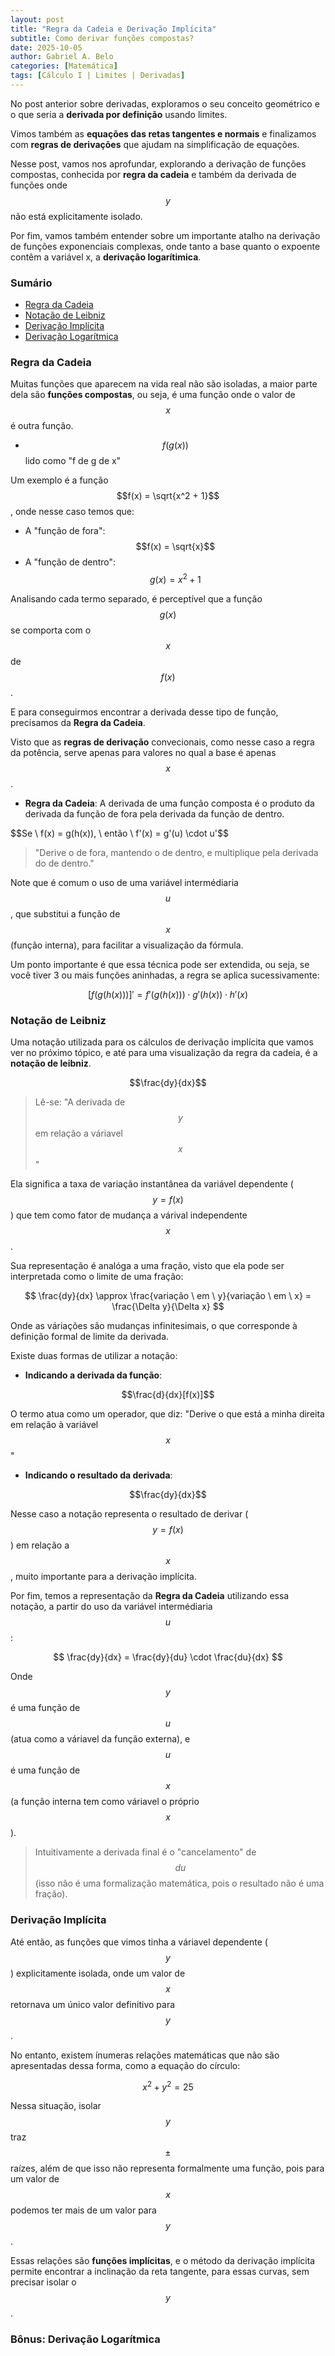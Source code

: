```yaml
---
layout: post
title: "Regra da Cadeia e Derivação Implícita"
subtitle: Como derivar funções compostas?
date: 2025-10-05
author: Gabriel A. Belo
categories: [Matemática]
tags: [Cálculo I | Limites | Derivadas]
---
```


No post anterior sobre derivadas, exploramos o seu conceito geométrico e o que seria a **derivada por definição** usando limites. 

Vimos também as **equações das retas tangentes e normais** e finalizamos com **regras de derivações** que ajudam na simplificação de equações.

Nesse post, vamos nos aprofundar, explorando a derivação de funções compostas, conhecida por **regra da cadeia** e também da derivada de funções onde $$y$$ não está explicitamente isolado.

Por fim, vamos também entender sobre um importante atalho na derivação de funções exponenciais complexas, onde tanto a base quanto o expoente contêm a variável x, a **derivação logarítimica**.

### Sumário

- [Regra da Cadeia](#regra-da-cadeia)
- [Notação de Leibniz](#notação-de-leibniz)
- [Derivação Implícita](#derivação-implícita)
- [Derivação Logarítmica](#bônus-derivação-logarítmica)

### Regra da Cadeia

Muitas funções que aparecem na vida real não são isoladas, a maior parte dela são **funções compostas**, ou seja, é uma função onde o valor de $$x$$ é outra função.

- $$f(g(x))$$ lido como "f de g de x"

Um exemplo é a função $$f(x) = \sqrt{x^2 + 1}$$, onde nesse caso temos que:

- A "função de fora": $$f(x) = \sqrt{x}$$
- A "função de dentro": $$ g(x) = x^2 + 1$$

Analisando cada termo separado, é perceptível que a função $$g(x)$$ se comporta com o $$x$$ de $$f(x)$$.

E para conseguirmos encontrar a derivada desse tipo de função, precisamos da **Regra da Cadeia**.

Visto que as **regras de derivação** convecionais, como nesse caso a regra da potência, serve apenas para valores no qual a base é apenas $$x$$.

- **Regra da Cadeia**: A derivada de uma função composta é o produto da derivada da função de fora pela derivada da função de dentro.

<div class="calculo-scroll">
$$Se \ f(x) = g(h(x)), \ então \ f'(x) = g'(u) \cdot u'$$
</div>

> "Derive o de fora, mantendo o de dentro, e multiplique pela derivada do de dentro."

Note que é comum o uso de uma variável intermédiaria $$u$$, que substitui a função de $$x$$ (função interna), para facilitar a visualização da fórmula.

Um ponto importante é que essa técnica pode ser extendida, ou seja, se você tiver 3 ou mais funções aninhadas, a regra se aplica sucessivamente:

$$[f(g(h(x)))]' = f'(g(h(x))) \cdot g'(h(x)) \cdot h'(x)$$

### Notação de Leibniz

Uma notação utilizada para os cálculos de derivação implícita que vamos ver no próximo tópico, e até para uma visualização da regra da cadeia, é a **notação de leibniz**.

$$\frac{dy}{dx}$$

> Lê-se: "A derivada de $$y$$ em relação a váriavel $$x$$"

Ela significa a taxa de variação instantânea da variável dependente ($$y = f(x)$$) que tem como fator de mudança a várival independente $$x$$.

Sua representação é analóga a uma fração, visto que ela pode ser interpretada como o limite de uma fração:

$$
\frac{dy}{dx} \approx \frac{variação \ em \ y}{variação \ em \ x} = \frac{\Delta y}{\Delta x}
$$

Onde as váriações são mudanças infinitesimais, o que corresponde à definição formal de limite da derivada.

Existe duas formas de utilizar a notação:

- **Indicando a derivada da função**:

$$\frac{d}{dx}[f(x)]$$

O termo atua como um operador, que diz: "Derive o que está a minha direita em relação à variável $$x$$"

- **Indicando o resultado da derivada**:

$$\frac{dy}{dx}$$

Nesse caso a notação representa o resultado de derivar ($$y = f(x)$$) em relação a $$x$$, muito importante para a derivação implícita.

Por fim, temos a representação da **Regra da Cadeia** utilizando essa notação, a partir do uso da variável intermédiaria $$u$$:

$$
\frac{dy}{dx} = \frac{dy}{du} \cdot \frac{du}{dx}
$$

Onde $$y$$ é uma função de $$u$$ (atua como a váriavel da função externa), e $$u$$ é uma função de $$x$$ (a função interna tem como váriavel o próprio $$x$$).

> Intuitivamente a derivada final é o "cancelamento" de $$du$$ (isso não é uma formalização matemática, pois o resultado não é uma fração).

### Derivação Implícita

Até então, as funções que vimos tinha a váriavel dependente ($$y$$) explicitamente isolada, onde um valor de $$x$$ retornava um único valor definitivo para $$y$$.

No entanto, existem ínumeras relações matemáticas que não são apresentadas dessa forma, como a equação do círculo:

$$x^2 + y^2 = 25$$

Nessa situação, isolar $$y$$ traz $$\pm$$ raízes, além de que isso não representa formalmente uma função, pois para um valor de $$x$$ podemos ter mais de um valor para $$y$$. 

Essas relações são **funções implícitas**, e o método da derivação implícita permite encontrar a inclinação da reta tangente, para essas curvas, sem precisar isolar o $$y$$.

### Bônus: Derivação Logarítmica

